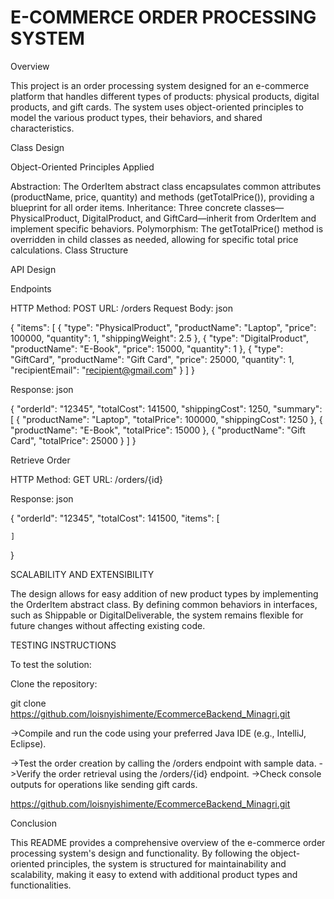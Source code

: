 # E-COMMERCE ORDER PROCESSING SYSTEM

Overview

This project is an order processing system designed for an e-commerce platform that handles different types of products: physical products, digital products, and gift cards. The system uses object-oriented principles to model the various product types, their behaviors, and shared characteristics.

Class Design

Object-Oriented Principles Applied

Abstraction: The OrderItem abstract class encapsulates common attributes (productName, price, quantity) and methods (getTotalPrice()), providing a blueprint for all order items.
Inheritance: Three concrete classes—PhysicalProduct, DigitalProduct, and GiftCard—inherit from OrderItem and implement specific behaviors.
Polymorphism: The getTotalPrice() method is overridden in child classes as needed, allowing for specific total price calculations.
Class Structure


API Design

Endpoints

HTTP Method: POST
URL: /orders
Request Body:
json

{
    "items": [
        {
        "type": "PhysicalProduct",
            "productName": "Laptop",
            "price": 100000,
            "quantity": 1,
            "shippingWeight": 2.5
        },
        {
            "type": "DigitalProduct",
            "productName": "E-Book",
            "price": 15000,
            "quantity": 1
        },
        {
            "type": "GiftCard",
            "productName": "Gift Card",
            "price": 25000,
            "quantity": 1,
            "recipientEmail": "recipient@gmail.com"
        }
    ]
}

Response:
json

{
    "orderId": "12345",
    "totalCost": 141500,
    "shippingCost": 1250,
    "summary": [
        {
            "productName": "Laptop",
            "totalPrice": 100000,
            "shippingCost": 1250
        },
        {
            "productName": "E-Book",
            "totalPrice": 15000
        },
        {
            "productName": "Gift Card",
            "totalPrice": 25000
        }
    ]
}

Retrieve Order

HTTP Method: GET
URL: /orders/{id}

Response:
json

{
    "orderId": "12345",
    "totalCost": 141500,
    "items": [
   
    ]
}

SCALABILITY AND EXTENSIBILITY

The design allows for easy addition of new product types by implementing the OrderItem abstract class. By defining common behaviors in interfaces, such as Shippable or DigitalDeliverable, the system remains flexible for future changes without affecting existing code.

TESTING INSTRUCTIONS

To test the solution:

Clone the repository:

git clone  https://github.com/loisnyishimente/EcommerceBackend_Minagri.git

->Compile and run the code using your preferred Java IDE (e.g., IntelliJ, Eclipse).

->Test the order creation by calling the /orders endpoint with sample data.
->Verify the order retrieval using the /orders/{id} endpoint.
->Check console outputs for operations like sending gift cards.

https://github.com/loisnyishimente/EcommerceBackend_Minagri.git

Conclusion

This README provides a comprehensive overview of the e-commerce order processing system's design and functionality. By following the object-oriented principles, the system is structured for maintainability and scalability, making it easy to extend with additional product types and functionalities.
